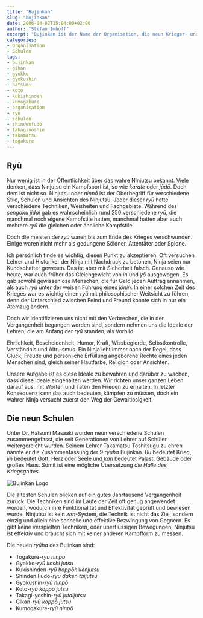 ```yaml
---
title: "Bujinkan"
slug: "bujinkan"
date: 2006-04-02T15:04:00+02:00
author: "Stefan Imhoff"
excerpt: "Bujinkan ist der Name der Organisation, die neun Krieger- und Ninja-ryū zusammenfasst. Sie bekam diesen Titel, um Takamatsu zu ehren."
categories:
- Organisation
- Schulen
tags:
- bujinkan
- gikan
- gyokko
- gyokushin
- hatsumi
- koto
- kukishinden
- kumogakure
- organisation
- ryu
- schulen
- shindenfudo
- takagiyoshin
- takamatsu
- togakure
---
```


## Ryū

Nur wenig ist in der Öffentlichkeit über das wahre Ninjutsu bekannt. Viele denken, dass Ninjutsu ein Kampfsport ist, so wie *karate* oder *jūdō*. Doch dem ist nicht so. Ninjutsu oder *ninpō* ist der Oberbegriff für verschiedene Stile, Schulen und Ansichten des Ninjutsu. Jeder dieser *ryū* hatte verschiedene Techniken, Weisheiten und Fachgebiete. Während des *sengoku jidai* gab es wahrscheinlich rund 250 verschiedene *ryū*, die manchmal noch eigene Kampfstile hatten, manchmal hatten aber auch mehrere *ryū* die gleichen oder ähnliche Kampfstile.

Doch die meisten der *ryū* waren bis zum Ende des Krieges verschwunden. Einige waren nicht mehr als gedungene Söldner, Attentäter oder Spione.

Ich persönlich finde es wichtig, diesen Punkt zu akzeptieren. Oft versuchen Lehrer und Historiker der Ninja mit Nachdruck zu betonen, Ninja seien nur Kundschafter gewesen. Das ist aber mit Sicherheit falsch. Genauso wie heute, war auch früher das Gleichgewicht von *in* und *yō* ausgewogen. Es gab sowohl gewissenlose Menschen, die für Geld jeden Auftrag annahmen, als auch *ryū* unter der weisen Führung eines *jōnin*. In einer solchen Zeit des Krieges war es wichtig einen *ryū* mit philosophischer Weitsicht zu führen, denn der Unterschied zwischen Feind und Freund konnte sich in nur ein Atemzug ändern.

Doch wir identifizieren uns nicht mit den Verbrechen, die in der Vergangenheit begangen worden sind, sondern nehmen uns die Ideale der Lehren, die am Anfang der *ryū* standen, als Vorbild.

Ehrlichkeit, Bescheidenheit, Humor, Kraft, Wissbegierde, Selbstkontrolle, Verständnis und Altruismus. Ein Ninja lebt immer nach der Regel, dass Glück, Freude und persönliche Erfüllung angeborene Rechte eines jeden Menschen sind, gleich seiner Hautfarbe, Religion oder Ansichten.

Unsere Aufgabe ist es diese Ideale zu bewahren und darüber zu wachen, dass diese Ideale eingehalten werden. Wir richten unser ganzen Leben darauf aus, mit Worten und Taten den Frieden zu erhalten. In letzter Konsequenz kann das auch bedeuten, kämpfen zu müssen, doch ein wahrer Ninja versucht zuerst den Weg der Gewaltlosigkeit.


## Die neun Schulen

Unter Dr. Hatsumi Masaaki wurden neun verschiedene Schulen zusammengefasst, die seit Generationen von Lehrer auf Schüler weitergereicht wurden. Seinem Lehrer Takamatsu Toshitsugu zu ehren nannte er die Zusammenfassung der 9 *ryūha* Bujinkan. *Bu* bedeutet Krieg, *jin* bedeutet Gott, Herz oder Seele und *kan* bedeutet Palast, Gebäude oder großes Haus. Somit ist eine mögliche Übersetzung *die Halle des Kriegsgottes*.

![Bujinkan Logo](/assets/images/artikel/bujinkan.svg)

Die ältesten Schulen blicken auf ein gutes Jahrtausend Vergangenheit zurück. Die Techniken sind im Laufe der Zeit oft genug angewendet worden, wodurch ihre Funktionalität und Effektivität geprüft und bewiesen wurde. Ninjutsu ist kein *zen*-System, die Technik ist nicht das Ziel, sondern einzig und allein eine schnelle und effektive Bezwingung von Gegnern. Es gibt keine verspielten Techniken, oder überflüssigen Bewegungen, Ninjutsu ist effektiv und braucht sich mit keiner anderen Kampfform zu messen.

Die neuen *ryūha* des Bujinkan sind:

- Togakure-*ryū* *ninpō*
- Gyokko-*ryū* *koshi jutsu*
- Kukishinden-*ryū* *happōhikenjutsu*
- Shinden Fudo-*ryū* *daken taijutsu*
- Gyokushin-*ryū* *ninpō*
- Koto-*ryū* *koppō jutsu*
- Takagi-yoshin-*ryū* *jutaijutsu*
- Gikan-*ryū* *koppō jutsu*
- Kumogakure-*ryū* *ninpō*
